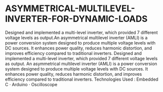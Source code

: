 # ASYMMETRICAL-MULTILEVEL-INVERTER-FOR-DYNAMIC-LOADS
Designed and implemented a multi-level inverter, which provided 7 different voltage levels as output.An asymmetrical multilevel inverter (AMLI) is a power conversion system designed to produce multiple voltage levels with DC sources. It enhances power quality, reduces harmonic distortion, and improves efficiency compared to traditional inverters. Designed and implemented a multi-level inverter, which provided 7 different voltage levels as output. An asymmetrical multilevel inverter (AMLI) is a power conversion system designed to produce multiple voltage levels with DC sources. It enhances power quality, reduces harmonic distortion, and improves efficiency compared to traditional inverters.
Technologies Used : Embedded C · Arduino · Oscilloscope
